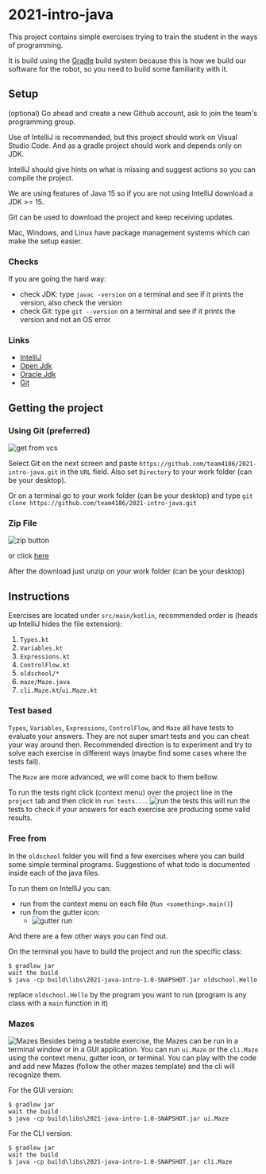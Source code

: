 # 2021-intro-java

This project contains simple exercises trying to train the student in the ways of programming.

It is build using the [Gradle](https://gradle.org/) build system because this is how we build our software for the robot,
so you need to build some familiarity with it.

## Setup

(optional) Go ahead and create a new Github account, ask to join the team's programming group.

Use of IntelliJ is recommended, but this project should work on Visual Studio Code.
And as a gradle project should work and depends only on JDK.

IntelliJ should give hints on what is missing and suggest actions so you can compile the project. 

We are using features of Java 15 so if you are not using IntelliJ download a JDK >= 15.

Git can be used to download the project and keep receiving updates.

Mac, Windows, and Linux have package management systems which can make the setup easier.

### Checks
If you are going the hard way:
* check JDK: type `javac -version` on a terminal and see if it prints the version, also check the version
* check Git: type `git --version` on a terminal and see if it prints the version and not an OS error

### Links
* [IntelliJ](https://www.jetbrains.com/idea/download)
* [Open Jdk](https://openjdk.java.net/projects/jdk/)
* [Oracle Jdk](https://www.oracle.com/java/technologies/downloads/)
* [Git](https://git-scm.com/)

## Getting the project
### Using Git (preferred)
![get from vcs](docs/get-from-vcs.png)

Select Git on the next screen and paste `https://github.com/team4186/2021-intro-java.git` in the `URL` field.
Also set `Directory` to your work folder (can be your desktop).

Or on a terminal go to your work folder (can be your desktop) and type `git clone https://github.com/team4186/2021-intro-java.git`

### Zip File 
![zip button](docs/download.jpg)

or click [here](https://github.com/team4186/2021-intro-java/archive/refs/heads/main.zip)

After the download just unzip on your work folder (can be your desktop)

## Instructions
Exercises are located under `src/main/kotlin`, recommended order is (heads up IntelliJ hides the file extension):
1. `Types.kt`
2. `Variables.kt` 
3. `Expressions.kt`
4. `ControlFlow.kt`
5. `oldschool/*`
6. `maze/Maze.java`
7. `cli.Maze.kt`/`ui.Maze.kt`

### Test based
`Types`, `Variables`, `Expressions`, `ControlFlow`, and `Maze` all have tests to evaluate your answers. They are not super smart tests and you can cheat your way around then. Recommended direction is to experiment and try to solve each exercise in different ways (maybe find some cases where the tests fail).

The `Maze` are more advanced, we will come back to them bellow.

To run the tests right click (context menu) over the project line in the `project` tab and then click in `run tests...`.
![run the tests](docs/run-tests.png)
this will run the tests to check if your answers for each exercise are producing some valid results.

### Free from
In the `oldschool` folder you will find a few exercises where you can build some simple terminal programs. Suggestions of what todo is documented inside each of the java files.

To run them on IntelliJ you can:
* run from the context menu on each file (`Run <something>.main()`)
* run from the gutter icon:
  * ![gutter run](docs/gutter-run.png)
  
And there are a few other ways you can find out.

On the terminal you have to build the project and run the specific class:
```
$ gradlew jar
wait the build
$ java -cp build\libs\2021-java-intro-1.0-SNAPSHOT.jar oldschool.Hello
```
replace `oldschool.Hello` by the program you want to run (program is any class with a `main` function in it)

### Mazes
![Mazes](docs/mazes-gui.png)
Besides being a testable exercise, the Mazes can be run in a terminal window or in a GUI application.
You can run `ui.Maze` or the `cli.Maze` using the context menu, gutter icon, or terminal.
You can play with the code and add new Mazes (follow the other mazes template) and the cli will recognize them.

For the GUI version:
```
$ gradlew jar
wait the build
$ java -cp build\libs\2021-java-intro-1.0-SNAPSHOT.jar ui.Maze
```

For the CLI version:
```
$ gradlew jar
wait the build
$ java -cp build\libs\2021-java-intro-1.0-SNAPSHOT.jar cli.Maze
```
